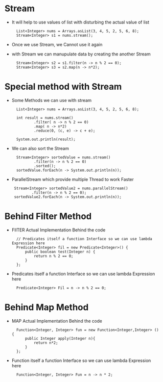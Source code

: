 # Stream
- It will help to use values of list with disturbing the actual value of list

        List<Integer> nums = Arrays.asList(3, 4, 5, 2, 5, 6, 8);
        Stream<Integer> s1 = nums.stream();

- Once we use Stream, we Cannot use it again

- with Stream we can manupulate data by creating the another Stream

        Stream<Integer> s2 = s1.filter(n -> n % 2 == 0);
        Stream<Integer> s3 = s2.map(n -> n*2);


# Special method with Stream

- Some Methods we can use with stream
        
        List<Integer> nums = Arrays.asList(3, 4, 5, 2, 5, 6, 8);

        int result = nums.stream()
                .filter( n -> n % 2 == 0)
                .map( n -> n*2)
                .reduce(0, (c, e) -> c + e);

        System.out.println(result);



- We can also sort the Stream 

        Stream<Integer> sortedValue = nums.stream()
                .filter(n -> n % 2 == 0)
                .sorted();
        sortedValue.forEach(n -> System.out.println(n));



-  ParallelStream which provide multiple Thread to work Faster

        Stream<Integer> sortedValue2 = nums.parallelStream()
                .filter(n -> n % 2 == 0);
        sortedValue2.forEach(n -> System.out.println(n));


# Behind Filter Method

- FIlTER Actual Implementation Behind the code

        // Predicates itself a function Interface so we can use lambda Expression here
        Predicate<Integer> fil = new Predicate<Integer>() {
            public boolean test(Integer n) {
                return n % 2 == 0;
            }
        };

- Predicates itself a function Interface so we can use lambda Expression here

        Predicate<Integer> Fil = n -> n % 2 == 0;

# Behind Map Method

- MAP Actual Implementation Behind the code

        Function<Integer, Integer> fun = new Function<Integer,Integer> (){
            public Integer apply(Integer n){
                return n*2;
            }
        };

- Function itself a function Interface so we can use lambda Expression here

        Function<Integer, Integer> Fun = n -> n * 2;
